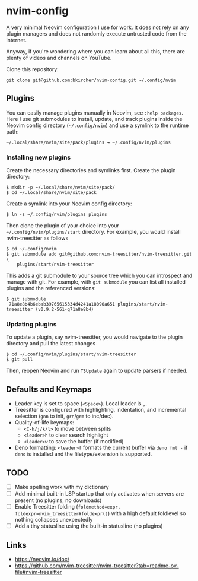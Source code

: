 # nvim-config

A very minimal Neovim configuration I use for work. It does not rely on any
plugin managers and does not randomly execute untrusted code from the internet.

Anyway, if you're wondering where you can learn about all this, there are plenty
of videos and channels on YouTube.

Clone this repository:

    git clone git@github.com:bkircher/nvim-config.git ~/.config/nvim

## Plugins

You can easily manage plugins manually in Neovim, see `:help packages`. Here I
use git submodules to install, update, and track plugins inside the Neovim
config directory (`~/.config/nvim`) and use a symlink to the runtime path:

    ~/.local/share/nvim/site/pack/plugins → ~/.config/nvim/plugins

### Installing new plugins

Create the necessary directories and symlinks first. Create the plugin
directory:

    $ mkdir -p ~/.local/share/nvim/site/pack/
    $ cd ~/.local/share/nvim/site/pack

Create a symlink into your Neovim config directory:

    $ ln -s ~/.config/nvim/plugins plugins

Then clone the plugin of your choice into your `~/.config/nvim/plugins/start`
directory. For example, you would install nvim-treesitter as follows

    $ cd ~/.config/nvim
    $ git submodule add git@github.com:nvim-treesitter/nvim-treesitter.git \
        plugins/start/nvim-treesitter

This adds a git submodule to your source tree which you can introspect and
manage with git. For example, with `git submodule` you can list all installed
plugins and the referenced versions:

    $ git submodule
     71a8e8b4b6ebab39765615334d4241a18090a651 plugins/start/nvim-treesitter (v0.9.2-561-g71a8e8b4)

### Updating plugins

To update a plugin, say nvim-treesitter, you would navigate to the plugin
directory and pull the latest changes

    $ cd ~/.config/nvim/plugins/start/nvim-treesitter
    $ git pull

Then, reopen Neovim and run `TSUpdate` again to update parsers if needed.

## Defaults and Keymaps

- Leader key is set to space (`<Space>`). Local leader is `,`.
- Treesitter is configured with highlighting, indentation, and incremental
  selection (`gnn` to init, `grn`/`grm` to inc/dec).
- Quality-of-life keymaps:
  - `<C-h/j/k/l>` to move between splits
  - `<leader>h` to clear search highlight
  - `<leader>w` to save the buffer (if modified)
- Deno formatting: `<leader>f` formats the current buffer via `deno fmt -` if
  `deno` is installed and the filetype/extension is supported.

## TODO

- [ ] Make spelling work with my dictionary
- [ ] Add minimal built-in LSP startup that only activates when servers are
      present (no plugins, no downloads)
- [ ] Enable Treesitter folding
      (`foldmethod=expr, foldexpr=nvim_treesitter#foldexpr()`) with a high
      default foldlevel so nothing collapses unexpectedly
- [ ] Add a tiny statusline using the built-in statusline (no plugins)

## Links

- https://neovim.io/doc/
- https://github.com/nvim-treesitter/nvim-treesitter?tab=readme-ov-file#nvim-treesitter

